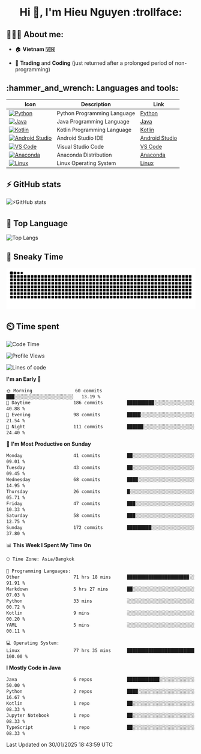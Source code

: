 <h1 align="center">Hi 👋, I'm Hieu Nguyen :trollface:</h1>

<h2 align="left">👨🏻‍💻 About me:</h2>

- :house: **Vietnam :vietnam:**

- 📄 **Trading** and **Coding** (just returned after a prolonged period of non-programming)


<h2 align="left">:hammer_and_wrench: Languages and tools:</h2>

| Icon | Description | Link |
|---|---|---|
| [![Python](https://skillicons.dev/icons?i=python)](https://www.python.org/) | Python Programming Language | [Python](https://www.python.org/) |
| [![Java](https://skillicons.dev/icons?i=java)](https://www.java.com/) | Java Programming Language | [Java](https://www.java.com/) | 
| [![Kotlin](https://skillicons.dev/icons?i=kotlin)](https://kotlinlang.org/) | Kotlin Programming Language | [Kotlin](https://kotlinlang.org/) |
| [![Android Studio](https://skillicons.dev/icons?i=androidstudio)](https://developer.android.com/studio) | Android Studio IDE | [Android Studio](https://developer.android.com/studio) |
| [![VS Code](https://skillicons.dev/icons?i=vscode)](https://code.visualstudio.com/) | Visual Studio Code | [VS Code](https://code.visualstudio.com/) |
| [![Anaconda](https://skillicons.dev/icons?i=anaconda)](https://www.anaconda.com/) | Anaconda Distribution | [Anaconda](https://www.anaconda.com/) |
| [![Linux](https://skillicons.dev/icons?i=linux)](https://www.linux.org/) | Linux Operating System | [Linux](https://www.linux.org/) |


<h2>⚡ GitHub stats</h2>

![⚡GitHub stats](https://github-readme-stats-9793-ultimatebrok-projects.vercel.app/api?username=ultimateBroK&show_icons=true&theme=dark)

<h2>🥇 Top Language</h2>

![Top Langs](https://github-readme-stats-9793-ultimatebrok-projects.vercel.app/api/top-langs?username=ultimateBroK&size_weight=0.5&count_weight=0.5&layout=compact&theme=dark)

<h2>🐍 Sneaky Time</h2>

![Snake animation](https://raw.githubusercontent.com/ultimateBroK/ultimateBroK/output/github-contribution-grid-snake-dark.svg)

<h2>⏲️ Time spent</h2>

<!--START_SECTION:waka-->
![Code Time](http://img.shields.io/badge/Code%20Time-321%20hrs%2042%20mins-blue)

![Profile Views](http://img.shields.io/badge/Profile%20Views-0-blue)

![Lines of code](https://img.shields.io/badge/From%20Hello%20World%20I%27ve%20Written-391.8%20thousand%20lines%20of%20code-blue)

**I'm an Early 🐤** 

```text
🌞 Morning                60 commits          ███░░░░░░░░░░░░░░░░░░░░░░   13.19 % 
🌆 Daytime                186 commits         ██████████░░░░░░░░░░░░░░░   40.88 % 
🌃 Evening                98 commits          █████░░░░░░░░░░░░░░░░░░░░   21.54 % 
🌙 Night                  111 commits         ██████░░░░░░░░░░░░░░░░░░░   24.40 % 
```
📅 **I'm Most Productive on Sunday** 

```text
Monday                   41 commits          ██░░░░░░░░░░░░░░░░░░░░░░░   09.01 % 
Tuesday                  43 commits          ██░░░░░░░░░░░░░░░░░░░░░░░   09.45 % 
Wednesday                68 commits          ████░░░░░░░░░░░░░░░░░░░░░   14.95 % 
Thursday                 26 commits          █░░░░░░░░░░░░░░░░░░░░░░░░   05.71 % 
Friday                   47 commits          ███░░░░░░░░░░░░░░░░░░░░░░   10.33 % 
Saturday                 58 commits          ███░░░░░░░░░░░░░░░░░░░░░░   12.75 % 
Sunday                   172 commits         █████████░░░░░░░░░░░░░░░░   37.80 % 
```


📊 **This Week I Spent My Time On** 

```text
🕑︎ Time Zone: Asia/Bangkok

💬 Programming Languages: 
Other                    71 hrs 18 mins      ███████████████████████░░   91.91 % 
Markdown                 5 hrs 27 mins       ██░░░░░░░░░░░░░░░░░░░░░░░   07.03 % 
Python                   33 mins             ░░░░░░░░░░░░░░░░░░░░░░░░░   00.72 % 
Kotlin                   9 mins              ░░░░░░░░░░░░░░░░░░░░░░░░░   00.20 % 
YAML                     5 mins              ░░░░░░░░░░░░░░░░░░░░░░░░░   00.11 % 

💻 Operating System: 
Linux                    77 hrs 35 mins      █████████████████████████   100.00 % 
```

**I Mostly Code in Java** 

```text
Java                     6 repos             ████████████░░░░░░░░░░░░░   50.00 % 
Python                   2 repos             ████░░░░░░░░░░░░░░░░░░░░░   16.67 % 
Kotlin                   1 repo              ██░░░░░░░░░░░░░░░░░░░░░░░   08.33 % 
Jupyter Notebook         1 repo              ██░░░░░░░░░░░░░░░░░░░░░░░   08.33 % 
TypeScript               1 repo              ██░░░░░░░░░░░░░░░░░░░░░░░   08.33 % 
```




 Last Updated on 30/01/2025 18:43:59 UTC
<!--END_SECTION:waka-->
